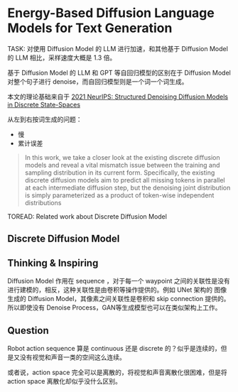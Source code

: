 # Energy-Based Diffusion Language Models for Text Generation

TASK: 对使用 Diffusion Model 的 LLM 进行加速，和其他基于 Diffusion Model 的 LLM 相比，采样速度大概是 1.3 倍。

基于 Diffusion Model 的 LLM 和 GPT 等自回归模型的区别在于 Diffusion Model 对整个句子进行 denoise，而自回归模型则是一个词一个词生成。

本文的理论基础来自于 [2021 NeurIPS: Structured Denoising Diffusion Models in Discrete State-Spaces](./[2021%20NeurIPS]%20Structured%20Denoising%20Diffusion%20Models%20in%20Discrete%20State-Spaces.md)

从左到右按词生成的问题：
- 慢
- 累计误差

> In this work, we take a closer look at the existing discrete diffusion models and reveal a vital mismatch issue between the training and sampling distribution in its current form. Specifically, the existing discrete diffusion models aim to predict all missing tokens in parallel at each intermediate diffusion step, but the denoising joint distribution is simply parameterized as a product of token-wise independent distributions

TOREAD: Related work about Discrete Diffusion Model

## Discrete Diffusion Model


## Thinking & Inspiring
Diffusion Model 作用在 sequence ，对于每一个 waypoint 之间的关联性是没有进行建模的，相反，这种关联性是由卷积等操作提供的。例如 UNet 架构的 图像生成的 Diffusion Model，其像素之间关联性是卷积和 skip connection 提供的。所以即使没有 Denoise Process，GAN等生成模型也可以在类似架构上工作。

## Question
Robot action sequence 算是 continuous 还是 discrete 的？似乎是连续的，但是又没有视觉和声音一类的空间这么连续。

或者说，action space 完全可以是离散的，将视觉和声音离散化很困难，但是将 action space 离散化却似乎没什么区别。